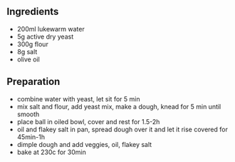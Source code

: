 ## Ingredients

* 200ml lukewarm water
* 5g active dry yeast
* 300g flour
* 8g salt
* olive oil

## Preparation
* combine water with yeast, let sit for 5 min
* mix salt and flour, add yeast mix, make a dough, knead for 5 min until smooth
* place ball in oiled bowl, cover and rest for 1.5-2h
* oil and flakey salt in pan, spread dough over it and let it rise covered for 45min-1h
* dimple dough and add veggies, oil, flakey salt
* bake at 230c for 30min
